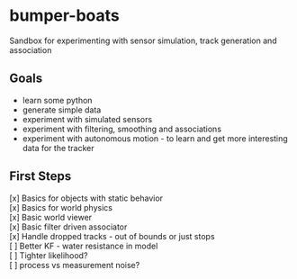 # bumper-boats
Sandbox for experimenting with sensor simulation, track generation and association

## Goals
 * learn some python
 * generate simple data
 * experiment with simulated sensors
 * experiment with filtering, smoothing and associations
 * experiment with autonomous motion - to learn and get more interesting data for the tracker
 
 ## First Steps
 [x] Basics for objects with static behavior    
 [x] Basics for world physics    
 [x] Basic world viewer    
 [x] Basic filter driven associator    
 [x] Handle dropped tracks - out of bounds or just stops    
 [ ] Better KF - water resistance in model  
 [ ] Tighter likelihood?  
 [ ] process vs measurement noise?   